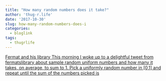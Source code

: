 ```yaml
---
title: "How many random numbers does it take?"
author: 'thug-r.life'
date: '2017-10-30'
slug: how-many-random-numbers-does-i
categories:
  - bloglink
tags:
  - thugrlife
---
```


[Fermat and his library This morning I woke up to a delightful tweet from fermatslibrary about sample random uniform numbers and how many it takes, on average, to sum to 1. Pick a uniformly random number in [0,1] and repeat until the sum of the numbers picked is<i class="fas fa-external-link-alt"></i>](http://thug-r.life/post/2017-10-30-how-many-random-numbers-does-it-take/)

